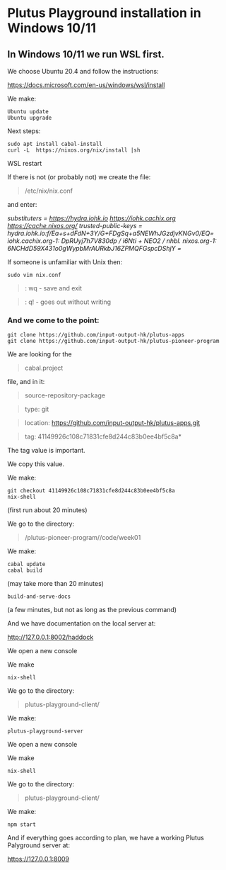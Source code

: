 # Plutus Playground installation in Windows 10/11

## In Windows 10/11 we run WSL first.
We choose Ubuntu 20.4 and follow the instructions:

https://docs.microsoft.com/en-us/windows/wsl/install

We make:
```
Ubuntu update
Ubuntu upgrade
```

Next steps:
```
sudo apt install cabal-install
curl -L  https://nixos.org/nix/install |sh
```
WSL restart

If there is not (or probably not) we create the file:

> /etc/nix/nix.conf

and enter:

*substituters = https://hydra.iohk.io https://iohk.cachix.org https://cache.nixos.org/
trusted-public-keys = hydra.iohk.io:f/Ea+s+dFdN+3Y/G+FDgSq+a5NEWhJGzdjvKNGv0/EQ= iohk.cachix.org-1: DpRUyj7h7V830dp / i6Nti + NEO2 / nhbl. nixos.org-1: 6NCHdD59X431o0gWypbMrAURkbJ16ZPMQFGspcDShjY =*

If someone is unfamiliar with Unix then:
```
sudo vim nix.conf
```
> : wq - save and exit

> : q! - goes out without writing

### And we come to the point:
```
git clone https://github.com/input-output-hk/plutus-apps
git clone https://github.com/input-output-hk/plutus-pioneer-program
```
We are looking for the 

> cabal.project 

file, and in it:

> source-repository-package

> type: git

> location: https://github.com/input-output-hk/plutus-apps.git

> tag: 41149926c108c71831cfe8d244c83b0ee4bf5c8a*

The tag value is important. 

We copy this value.

We make:
```
git checkout 41149926c108c71831cfe8d244c83b0ee4bf5c8a
nix-shell 
```
(first run about 20 minutes)

We go to the directory:

> /plutus-pioneer-program//code/week01
> 
We make:
```
cabal update
cabal build 
```
(may take more than 20 minutes)
```
build-and-serve-docs 
```
(a few minutes, but not as long as the previous command)

And we have documentation on the local server at:

http://127.0.0.1:8002/haddock

We open a new console

We make 
```
nix-shell
```
We go to the directory:

> plutus-playground-client/
> 
We make:
```
plutus-playground-server
```

We open a new console

We make 
```
nix-shell
```
We go to the directory:

> plutus-playground-client/

We make:
```
npm start 
```
And if everything goes according to plan, we have a working Plutus Palyground server at:

https://127.0.0.1:8009

